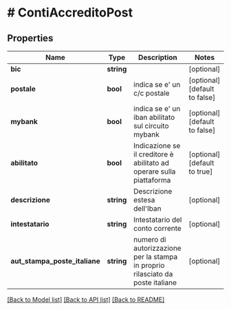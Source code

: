 # # ContiAccreditoPost

## Properties

Name | Type | Description | Notes
------------ | ------------- | ------------- | -------------
**bic** | **string** |  | [optional]
**postale** | **bool** | indica se e&#39; un c/c postale | [optional] [default to false]
**mybank** | **bool** | indica se e&#39; un iban abilitato sul circuito mybank | [optional] [default to false]
**abilitato** | **bool** | Indicazione se il creditore è abilitato ad operare sulla piattaforma | [optional] [default to true]
**descrizione** | **string** | Descrizione estesa dell&#39;Iban | [optional]
**intestatario** | **string** | Intestatario del conto corrente | [optional]
**aut_stampa_poste_italiane** | **string** | numero di autorizzazione per la stampa in proprio rilasciato da poste italiane | [optional]

[[Back to Model list]](../../README.md#models) [[Back to API list]](../../README.md#endpoints) [[Back to README]](../../README.md)
